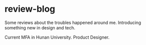 # review-blog
Some reviews about the troubles happened around me. Introducing something new in design and tech.

Current MFA in Hunan University. Product Designer.
